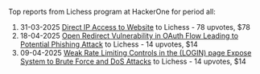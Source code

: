Top reports from Lichess program at HackerOne for period all:

1. 31-03-2025 [Direct IP Access to Website](https://hackerone.com/reports/3068485) to Lichess - 78 upvotes, $78
2. 18-04-2025 [Open Redirect Vulnerability in OAuth Flow Leading to Potential Phishing Attack](https://hackerone.com/reports/3099816) to Lichess - 14 upvotes, $14
3. 09-04-2025 [Weak Rate Limiting Controls in the (LOGIN) page Expose System to Brute Force and DoS Attacks](https://hackerone.com/reports/3085889) to Lichess - 14 upvotes, $14
